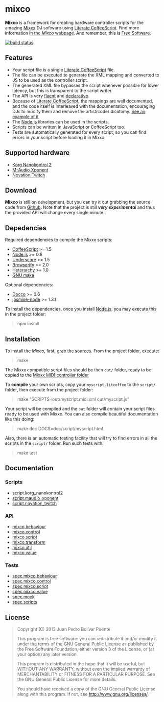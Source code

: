 mixco
=====

**Mixco** is a framework for creating hardware controller scripts for
the amazing [Mixxx][mixxx] DJ software using [Literate
CoffeeScript][lcs]. Find more information [in the *Mixco*
webpage][mixco]. And remember, this is [Free Software][gnu].

  [gnu]: http://www.gnu.org/philosophy/free-sw.html
  [mixxx]: http://www.mixxx.org
  [lcs]: http://coffeescript.org/#literate
  [mixco]: http://sinusoid.es/mixco

[![build status](https://secure.travis-ci.org/arximboldi/mixco.svg)](https://travis-ci.org/arximboldi/mixco)

Features
--------

  * Your script file is a single [Literate CoffeeScript][lcs] file.
  * The file can be executed to generate the XML mapping and converted
    to JS to be used as the controller script.
  * The generated XML file bypasses the script whenever possible for
    lower latency, but this is transparent to the script writer.
  * The API is very [fluent][fluent] and
    [declarative][declarative].
  * Because of [Literate CoffeeScript][lcs], the mappings are well
    documented, and the code itself is interleaved with the
    documentation, encouraging DJs to modify them and remove the
    artist/coder dicotomy. [See an example of it][script.korg_nanokontrol2]
  * The [Node.js][nodejs] libraries can be used in the scripts.
  * Scripts can be written in JavaScript or CoffeeScript too.
  * Tests are automatically generated for every script, so you can
    find errors in your script before loading it in Mixxx.

  [declarative]: http://en.wikipedia.org/wiki/Declarative_programming
  [fluent]: http://en.wikipedia.org/wiki/Fluent_interface
  [lcs]: http://coffeescript.org/#literate
  [script.korg_nanokontrol2]: script/korg_nanokontrol2.html
  [nodejs]: http://nodejs.org/


Supported hardware
------------------

  - [Korg Nanokontrol 2][script.korg_nanokontrol2]
  - [M-Audio Xponent][script.maudio_xponent]
  - [Novation Twitch][script.novation_twitch]

  [script.korg_nanokontrol2]: script/korg_nanokontrol2.html
  [script.maudio_xponent]: script/maudio_xponent.html
  [script.novation_twitch]: script/novation_twitch.html


Download
--------

**Mixco** is still on development, but you can try it out grabbing the
source code from [Github][git]. Note that the project is still
***very experimental*** and thus the provided API will change every
single minute.

  [git]: https://github.com/arximboldi/mixco/

Depedencies
-----------

Required dependencies to compile the Mixxx scripts:

  - [CoffeeScript](http://coffeescript.org/) >= 1.5
  - [Node.js](http://nodejs.org/) >= 0.8
  - [Underscore](http://underscorejs.org/) >= 1.5
  - [Browserify](http://browserify.org/) >= 2.0
  - [Heterarchy](http://github.com/arximboldi/heterarchy) >= 1.0
  - [GNU make](http://www.gnu.org/software/make/)

Optional dependencies:

  - [Docco](http://jashkenas.github.io/docco/) >= 0.6
  - [jasmine-node](https://github.com/mhevery/jasmine-node) >= 1.3.1

To install the dependencies, once you install
[Node.js](http://nodejs.org/), you may execute this in the project
folder:

> npm install

Installation
------------

To install the *Mixco*, first, [grab the sources][git].  From the
project folder, execute:

> make

The Mixxx compatible script files should be then `out/` folder, ready
to be copied to the [Mixxx MIDI controller folder][mixxxmidi]

To **compile** your own scripts, copy your `myscript.litcoffee` to the
`script/` folder, then execute from the project folder:

> make "SCRIPTS=out/myscript.midi.xml out/myscript.js"

Your script will be compiled and the `out` folder will contain your
script files ready to be used with Mixxx.  You can also compile
beautiful documentation like this doing:

> make doc DOCS=doc/script/myscript.html

Also, there is an automatic testing facility that will try to find
errors in all the scripts in the `script/` folder.  Run such tests
with:

> make test

  [git]: https://github.com/arximboldi/mixco
  [mixxxmidi]: http://www.mixxx.org/wiki/doku.php/midi_controller_mapping_file_format


Documentation
-------------

### Scripts

  * [script.korg_nanokontrol2][script.korg_nanokontrol2]
  * [script.maudio_xponent][script.maudio_xponent]
  * [script.novation_twitch][script.novation_twitch]

### API

  * [mixco.behaviour][mixco.behaviour]
  * [mixco.control][mixco.control]
  * [mixco.script][mixco.script]
  * [mixco.transform][mixco.transform]
  * [mixco.util][mixco.util]
  * [mixco.value][mixco.value]

### Tests

  * [spec.mixco.behaviour][spec.mixco.behaviour]
  * [spec.mixco.control][spec.mixco.control]
  * [spec.mixco.script][spec.mixco.script]
  * [spec.mixco.value][spec.mixco.value]
  * [spec.mock][spec.mock]
  * [spec.scripts][spec.scripts]

  [script.korg_nanokontrol2]: script/korg_nanokontrol2.html
  [script.maudio_xponent]: script/maudio_xponent.html
  [script.novation_twitch]: script/novation_twitch.html

  [mixco.behaviour]: src/behaviour.html
  [mixco.control]: src/control.html
  [mixco.script]: src/script.html
  [mixco.transform]: src/transform.html
  [mixco.util]: src/util.html
  [mixco.value]: src/value.html

  [spec.mixco.behaviour]: spec/mixco/behaviour.spec.html
  [spec.mixco.control]: spec/mixco/control.spec.html
  [spec.mixco.script]: spec/mixco/script.spec.html
  [spec.mixco.value]: spec/mixco/value.spec.html
  [spec.mock]: spec/mock.html
  [spec.scripts]: spec/scripts.spec.html


License
-------

>  Copyright (C) 2013 Juan Pedro Bolívar Puente
>
>  This program is free software: you can redistribute it and/or
>  modify it under the terms of the GNU General Public License as
>  published by the Free Software Foundation, either version 3 of the
>  License, or (at your option) any later version.
>
>  This program is distributed in the hope that it will be useful,
>  but WITHOUT ANY WARRANTY; without even the implied warranty of
>  MERCHANTABILITY or FITNESS FOR A PARTICULAR PURPOSE.  See the
>  GNU General Public License for more details.
>
>  You should have received a copy of the GNU General Public License
>  along with this program.  If not, see <http://www.gnu.org/licenses/>.
